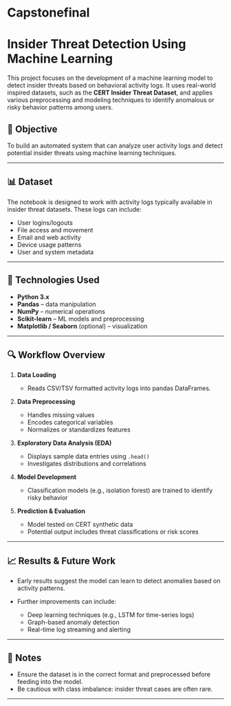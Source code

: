 # Capstonefinal


# Insider Threat Detection Using Machine Learning

This project focuses on the development of a machine learning model to detect insider threats based on behavioral activity logs. It uses real-world inspired datasets, such as the **CERT Insider Threat Dataset**, and applies various preprocessing and modeling techniques to identify anomalous or risky behavior patterns among users.

## 📌 Objective

To build an automated system that can analyze user activity logs and detect potential insider threats using machine learning techniques.

---


## 📊 Dataset

The notebook is designed to work with activity logs typically available in insider threat datasets. These logs can include:

* User logins/logouts
* File access and movement
* Email and web activity
* Device usage patterns
* User and system metadata



---

## 🔧 Technologies Used

* **Python 3.x**
* **Pandas** – data manipulation
* **NumPy** – numerical operations
* **Scikit-learn** – ML models and preprocessing
* **Matplotlib / Seaborn** (optional) – visualization

---

## 🔍 Workflow Overview

1. **Data Loading**

   * Reads CSV/TSV formatted activity logs into pandas DataFrames.

2. **Data Preprocessing**

   * Handles missing values
   * Encodes categorical variables
   * Normalizes or standardizes features

3. **Exploratory Data Analysis (EDA)**

   * Displays sample data entries using `.head()`
   * Investigates distributions and correlations

4. **Model Development**

   * Classification models (e.g., isolation forest) are trained to identify risky behavior
    

5. **Prediction & Evaluation**

   * Model tested on CERT synthetic data
   * Potential output includes threat classifications or risk scores

---




## 📈 Results & Future Work

* Early results suggest the model can learn to detect anomalies based on activity patterns.
* Further improvements can include:

  * Deep learning techniques (e.g., LSTM for time-series logs)
  * Graph-based anomaly detection
  * Real-time log streaming and alerting

---

## 📌 Notes

* Ensure the dataset is in the correct format and preprocessed before feeding into the model.
* Be cautious with class imbalance: insider threat cases are often rare.

---




